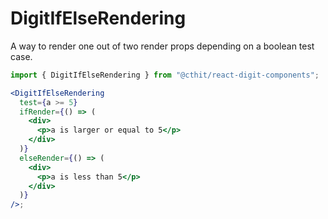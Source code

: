 # DigitIfElseRendering

A way to render one out of two render props depending on a boolean test case.

```jsx
import { DigitIfElseRendering } from "@cthit/react-digit-components";

<DigitIfElseRendering
  test={a >= 5}
  ifRender={() => (
    <div>
      <p>a is larger or equal to 5</p>
    </div>
  )}
  elseRender={() => (
    <div>
      <p>a is less than 5</p>
    </div>
  )}
/>;
```
